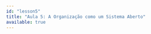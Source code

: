 ```yaml
---
id: "lesson5"
title: "Aula 5: A Organização como um Sistema Aberto"
available: true
---
```


<script setup lang="ts">
import LessonRenderer from '@/components/lesson/LessonRenderer.vue';
import lessonData from './lesson5.json';
</script>

<LessonRenderer :data="lessonData" />
